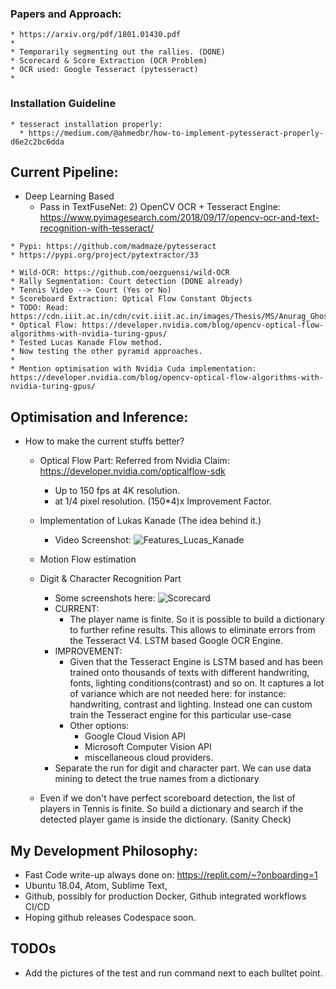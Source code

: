 ### Papers and Approach:
    * https://arxiv.org/pdf/1801.01430.pdf
    *
    * Temporarily segmenting out the rallies. (DONE)
    * Scorecard & Score Extraction (OCR Problem)
    * OCR used: Google Tesseract (pytesseract)
    *

### Installation Guideline
    * tesseract installation properly:
      * https://medium.com/@ahmedbr/how-to-implement-pytesseract-properly-d6e2c2bc6dda
## Current Pipeline:
   * Deep Learning Based
        * Pass in TextFuseNet:
    2) OpenCV OCR + Tesseract Engine: https://www.pyimagesearch.com/2018/09/17/opencv-ocr-and-text-recognition-with-tesseract/

    * Pypi: https://github.com/madmaze/pytesseract
    * https://pypi.org/project/pytextractor/33

    * Wild-OCR: https://github.com/oezguensi/wild-OCR
    * Rally Segmentation: Court detection (DONE already)
    * Tennis Video --> Court (Yes or No)
    * Scoreboard Extraction: Optical Flow Constant Objects
    * TODO: Read: https://cdn.iiit.ac.in/cdn/cvit.iiit.ac.in/images/Thesis/MS/Anurag_Ghosh/Anurag_MS_Thesis.pdf
    * Optical Flow: https://developer.nvidia.com/blog/opencv-optical-flow-algorithms-with-nvidia-turing-gpus/
    * Tested Lucas Kanade Flow method.
    * Now testing the other pyramid approaches.
    *
    * Mention optimisation with Nvidia Cuda implementation: https://developer.nvidia.com/blog/opencv-optical-flow-algorithms-with-nvidia-turing-gpus/

## Optimisation and Inference:
  * How to make the current stuffs better?
      * Optical Flow Part:
        Referred from Nvidia Claim: https://developer.nvidia.com/opticalflow-sdk
          * Up to 150 fps at 4K resolution.
          * at 1/4 pixel resolution. (150*4)x Improvement Factor.

      * Implementation of Lukas Kanade (The idea behind it.)
        * Video Screenshot:
          ![Features_Lucas_Kanade](/Documentation/lucas_kanade.jpg)

      * Motion Flow estimation

    * Digit & Character Recognition Part
      * Some screenshots here:
        ![Scorecard](/Documentation/scorecard.jpg)
      * CURRENT:
        * The player name is finite. So it is possible to build a dictionary
          to further refine results. This allows to eliminate errors from the
          Tesseract V4. LSTM based Google OCR Engine.
      * IMPROVEMENT:
        * Given that the Tesseract Engine is LSTM based and has been trained onto
          thousands of texts with different handwriting, fonts, lighting conditions(contrast) and so on. It captures a lot of variance which are
          not needed here: for instance: handwriting, contrast and lighting.
          Instead one can custom train the Tesseract engine for this particular use-case
        * Other options:
          * Google Cloud Vision API
          * Microsoft Computer Vision API
          * miscellaneous cloud providers.
      * Separate the run for digit and character part.
      We can use data mining to detect  the true names from a dictionary
    * Even if we don't have perfect scoreboard detection, the list of
      players in Tennis is finite. So build a dictionary and search if the
      detected player game is inside the dictionary. (Sanity Check)

## My Development Philosophy:
   * Fast Code write-up always done on: https://replit.com/~?onboarding=1
   * Ubuntu 18.04, Atom, Sublime Text,
   * Github, possibly for production Docker, Github integrated workflows CI/CD
   * Hoping github releases Codespace soon.
## TODOs
   * Add the pictures of the test and run command next to each bulltet point.
